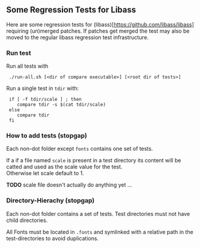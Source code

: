 ## Some Regression Tests for Libass

Here are some regression tests for (libass)[https://github.com/libass/libass]
requiring (un)merged patches.
If patches get merged the test may also be moved to the regular libass
regression test infrastructure.

### Run test
Run all tests with
```
 ./run-all.sh [<dir of compare executable>] [<root dir of tests>]
```

Run a single test in `tdir` with:
```
 if [ -f tdir/scale ] ; then
    compare tdir -s $(cat tdir/scale)
 else
    compare tdir
 fi
```

### How to add tests (stopgap)
Each non-dot folder except `fonts` contains one set of tests.

If a if a file named `scale` is present in a test directory its content will be 
catted and used as the scale value for the test.  
Otherwise let scale default to 1.

**TODO** scale file doesn't actually do anything yet ...

### Directory-Hierachy (stopgap)
Each non-dot folder contains a set of tests.
Test directories must not have child directories.

All Fonts must be located in `.fonts` and symlinked with a relative path in the 
test-directories to avoid duplications.
